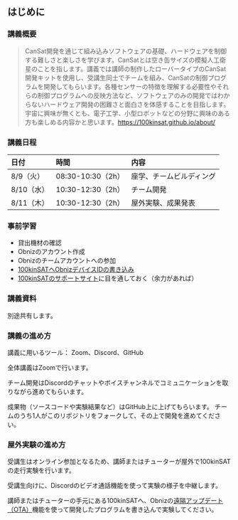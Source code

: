 ## はじめに

### 講義概要

> CanSat開発を通じて組み込みソフトウェアの基礎、ハードウェアを制御する難しさと楽しさを学びます。CanSatとは空き缶サイズの模擬人工衛星のことを指します。講義では講師の制作したローバータイプのCanSat開発キットを使用し、受講生同士でチームを組み、CanSatの制御プログラムを開発してもらいます。各種センサーの特徴を理解する必要性やそれらの制御プログラムへの反映方法など、ソフトウェアのみの開発ではわからないハードウェア開発の困難さと面白さを体感することを目指します。 宇宙に興味が無くとも、電子工学、小型ロボットなどの分野に興味のある方も楽しめる内容かと思います。https://100kinsat.github.io/about/

### 講義日程

|日付|時間|内容|
|:---|:---|:---|
|8/9（火）|08:30-10:30（2h）|座学、チームビルディング|
|8/10（水）|10:30-12:30（2h）|チーム開発|
|8/11（木）|10:30-12:30（2h）|屋外実験、成果発表|

### 事前学習

- 貸出機材の確認
- Obnizのアカウント作成
- Obnizのチームアカウントへの参加
- [100kinSATへObnizデバイスIDの書き込み]()
- [100kinSATのサポートサイト](https://100kinsat.github.io/posts/getting-started/)に目を通しておく（余力があれば）

### 講義資料

別途共有します。

### 講義の進め方

講義に用いるツール：
Zoom、Discord、GitHub

全体講義はZoomで行います。

チーム開発はDiscordのチャットやボイスチャンネルでコミュニケーションを取りながら進めてもらいます。

成果物（ソースコードや実験結果など）はGitHub上に上げてもらいます。
チームのうち1人がこのリポジトリをフォークして、その上で開発を進めてください。

### 屋外実験の進め方

受講生はオンライン参加となるため、講師またはチューターが屋外で100kinSATの走行実験を行います。

受講生向けに、Discordのビデオ通話機能を使って実験の様子を中継します。

講師またはチューターの手元にある100kinSATへ、Obnizの[遠隔アップデート（OTA）](https://obniz.com/ja/doc/reference/obnizos-for-esp32/plugin/ota)機能を使って開発したプログラムを書き込んで実験してください。
